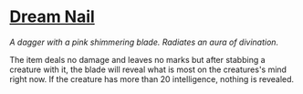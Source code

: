 # [Dream Nail](https://hollowknight.wiki/w/Dream_Nail)

*A dagger with a pink shimmering blade. Radiates an aura of divination.*

The item deals no damage and leaves no marks but after stabbing a creature with it, the blade will reveal what is most on the creatures's mind right now. If the creature has more than 20 intelligence, nothing is revealed.
